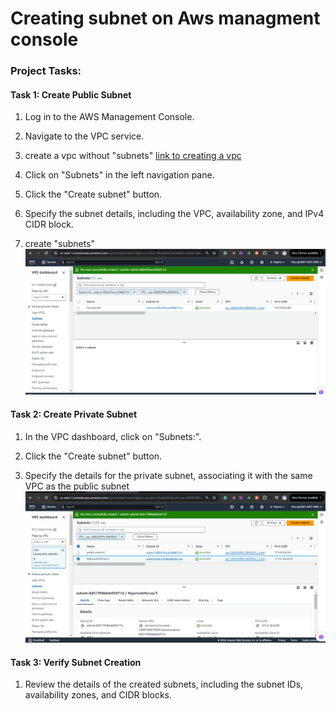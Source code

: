# Creating subnet on Aws managment console 

### Project Tasks:
#### Task 1: Create Public Subnet

1. Log in to the AWS Management Console.

2. Navigate to the VPC service.

3. create a vpc without "subnets" [link to creating a vpc](https://github.com/Fumnanya92/Darey.io_Projects/blob/main/Cloud_Services/Aws/Creating-a-vpc-on-Aws-management-console.md)

4. Click on "Subnets" in the left navigation pane.

5. Click the "Create subnet" button.

6. Specify the subnet details, including the VPC, availability zone, and IPv4 CIDR block.
7. create "subnets"
   ![screenshot of create subnet](image/vpcsubnetcreated.png)

#### Task 2: Create Private Subnet

1. In the VPC dashboard, click on "Subnets:".

2. Click the "Create subnet" button.

3. Specify the details for the private subnet, associating it with the same VPC as the public subnet
 ![screenshot of create subnet](image/vpcprivate.png)  
   
   
#### Task 3: Verify Subnet Creation

1. Review the details of the created subnets, including the subnet IDs, availability zones, and CIDR blocks.
